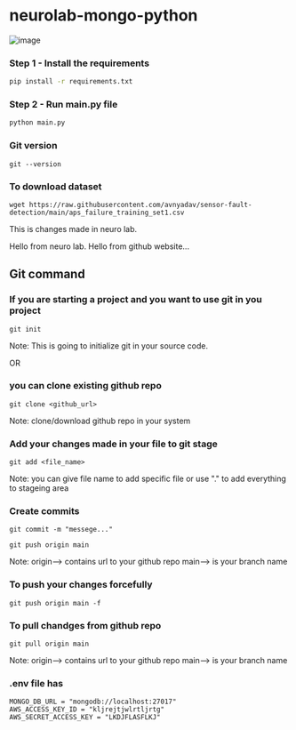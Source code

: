 # neurolab-mongo-python

![image](https://user-images.githubusercontent.com/57321948/196933065-4b16c235-f3b9-4391-9cfe-4affcec87c35.png)

### Step 1 - Install the requirements

```bash
pip install -r requirements.txt
```

### Step 2 - Run main.py file

```bash
python main.py
```


### Git version
```
git --version 
```

### To download dataset
```
wget https://raw.githubusercontent.com/avnyadav/sensor-fault-detection/main/aps_failure_training_set1.csv
```

This is changes made in neuro lab.

Hello from neuro lab.
Hello from github website...


## Git command
### If you are starting a project and you want to use git in you project
```
git init
```
Note: This is going to initialize git in your source code.

OR

### you can clone existing github repo
```
git clone <github_url>
```
Note: clone/download github repo in your system

### Add your changes made in your file to git stage
```
git add <file_name>
```
Note: you can give file name to add specific file or use "." to add everything to stageing area

### Create commits
```
git commit -m "messege..."
```

```
git push origin main
```
Note: origin--> contains url to your github repo
main--> is your branch name

### To push your changes forcefully
```
git push origin main -f
```


### To pull chandges from github repo
```
git pull origin main
```
Note: origin--> contains url to your github repo
main--> is your branch name

### .env file has
```
MONGO_DB_URL = "mongodb://localhost:27017"
AWS_ACCESS_KEY_ID = "kljrejtjwlrtljrtg"
AWS_SECRET_ACCESS_KEY = "LKDJFLASFLKJ"
```